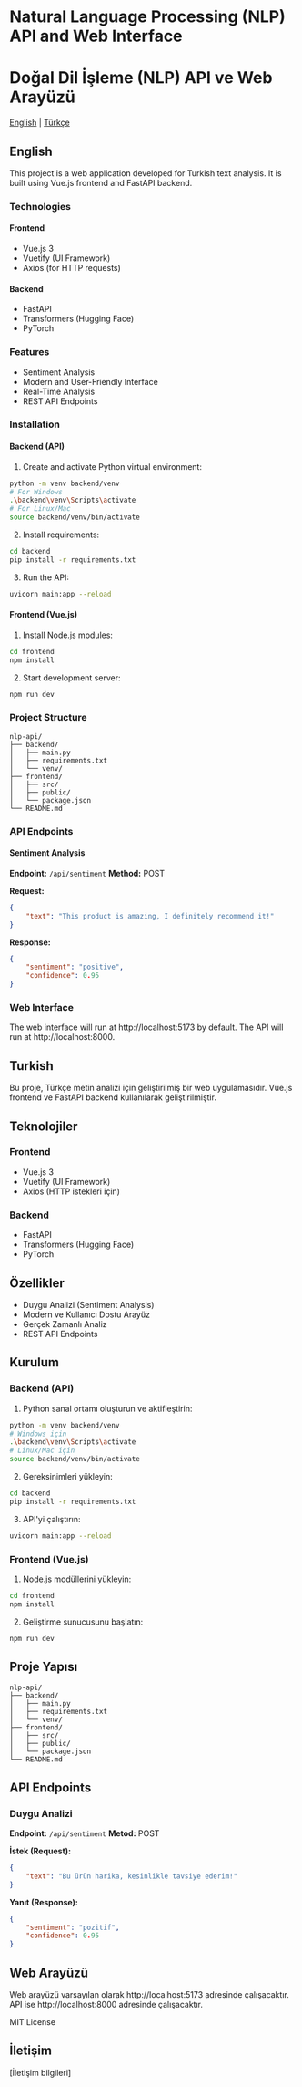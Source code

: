 # Natural Language Processing (NLP) API and Web Interface
# Doğal Dil İşleme (NLP) API ve Web Arayüzü

[English](#english) | [Türkçe](#turkish)

## English

This project is a web application developed for Turkish text analysis. It is built using Vue.js frontend and FastAPI backend.

### Technologies

#### Frontend
- Vue.js 3
- Vuetify (UI Framework)
- Axios (for HTTP requests)

#### Backend
- FastAPI
- Transformers (Hugging Face)
- PyTorch

### Features

- Sentiment Analysis
- Modern and User-Friendly Interface
- Real-Time Analysis
- REST API Endpoints

### Installation

#### Backend (API)

1. Create and activate Python virtual environment:
```bash
python -m venv backend/venv
# For Windows
.\backend\venv\Scripts\activate
# For Linux/Mac
source backend/venv/bin/activate
```

2. Install requirements:
```bash
cd backend
pip install -r requirements.txt
```

3. Run the API:
```bash
uvicorn main:app --reload
```

#### Frontend (Vue.js)

1. Install Node.js modules:
```bash
cd frontend
npm install
```

2. Start development server:
```bash
npm run dev
```

### Project Structure

```
nlp-api/
├── backend/
│   ├── main.py
│   ├── requirements.txt
│   └── venv/
├── frontend/
│   ├── src/
│   ├── public/
│   └── package.json
└── README.md
```

### API Endpoints

#### Sentiment Analysis

**Endpoint:** `/api/sentiment`
**Method:** POST

**Request:**
```json
{
    "text": "This product is amazing, I definitely recommend it!"
}
```

**Response:**
```json
{
    "sentiment": "positive",
    "confidence": 0.95
}
```

### Web Interface

The web interface will run at http://localhost:5173 by default.
The API will run at http://localhost:8000.


## Turkish

Bu proje, Türkçe metin analizi için geliştirilmiş bir web uygulamasıdır. Vue.js frontend ve FastAPI backend kullanılarak geliştirilmiştir.

## Teknolojiler

### Frontend
- Vue.js 3
- Vuetify (UI Framework)
- Axios (HTTP istekleri için)

### Backend
- FastAPI
- Transformers (Hugging Face)
- PyTorch

## Özellikler

- Duygu Analizi (Sentiment Analysis)
- Modern ve Kullanıcı Dostu Arayüz
- Gerçek Zamanlı Analiz
- REST API Endpoints

## Kurulum

### Backend (API)

1. Python sanal ortamı oluşturun ve aktifleştirin:
```bash
python -m venv backend/venv
# Windows için
.\backend\venv\Scripts\activate
# Linux/Mac için
source backend/venv/bin/activate
```

2. Gereksinimleri yükleyin:
```bash
cd backend
pip install -r requirements.txt
```

3. API'yi çalıştırın:
```bash
uvicorn main:app --reload
```

### Frontend (Vue.js)

1. Node.js modüllerini yükleyin:
```bash
cd frontend
npm install
```

2. Geliştirme sunucusunu başlatın:
```bash
npm run dev
```

## Proje Yapısı

```
nlp-api/
├── backend/
│   ├── main.py
│   ├── requirements.txt
│   └── venv/
├── frontend/
│   ├── src/
│   ├── public/
│   └── package.json
└── README.md
```

## API Endpoints

### Duygu Analizi

**Endpoint:** `/api/sentiment`
**Metod:** POST

**İstek (Request):**
```json
{
    "text": "Bu ürün harika, kesinlikle tavsiye ederim!"
}
```

**Yanıt (Response):**
```json
{
    "sentiment": "pozitif",
    "confidence": 0.95
}
```

## Web Arayüzü

Web arayüzü varsayılan olarak http://localhost:5173 adresinde çalışacaktır.
API ise http://localhost:8000 adresinde çalışacaktır.


MIT License

## İletişim

[İletişim bilgileri] 
